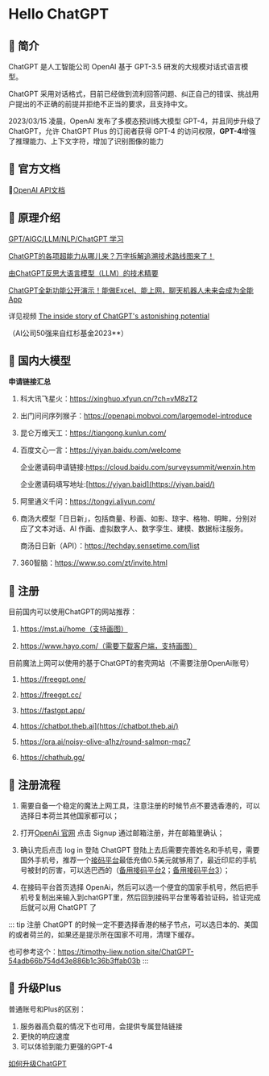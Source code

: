 # Hello ChatGPT

## 💭 简介

ChatGPT 是人工智能公司 OpenAI 基于 GPT-3.5 研发的大规模对话式语言模型。

ChatGPT 采用对话格式，目前已经做到流利回答问题、纠正自己的错误、挑战用户提出的不正确的前提并拒绝不正当的要求，且支持中文。

2023/03/15 凌晨，OpenAI 发布了多模态预训练大模型 GPT-4，并且同步升级了 ChatGPT，允许 ChatGPT Plus 的订阅者获得 GPT-4 的访问权限，**GPT-4**增强了推理能力、上下文字符，增加了识别图像的能力

## 💭 官方文档

🥇[OpenAI API文档](https://platform.openai.com/docs/guides/completion/introduction)

## 💭 原理介绍

[GPT/AIGC/LLM/NLP/ChatGPT 学习](https://gofurther.feishu.cn/docx/Enofdl25BotoVrxth8ec4rNBn5c)

[ChatGPT的各项超能力从哪儿来？万字拆解追溯技术路线图来了！](https://mp.weixin.qq.com/s?__biz=MzA3MzI4MjgzMw==&mid=2650864144&idx=4&sn=1270624988d70f44d4059af7ac4ae4e0&scene=21#wechat_redirect)

[由ChatGPT反思大语言模型（LLM）的技术精要](https://mp.weixin.qq.com/s?__biz=MzU1NTMyOTI4Mw==&mid=2247621831&idx=1&sn=0f2de47c7bc1721afd787df64c389a43&scene=21#wechat_redirect)

[ChatGPT全新功能公开演示！能做Excel、能上网，聊天机器人未来会成为全能 App](https://mp.weixin.qq.com/s/jHPlZhxsDSbU2dtA6vV0ng)

详见视频 [The inside story of ChatGPT's astonishing potential](https://www.ted.com/talks/greg_brockman_the_inside_story_of_chatgpt_s_astonishing_potential/comments)

（AI公司50强来自红杉基金2023**）

## 💭 国内大模型

**申请链接汇总**

1. 科大讯飞星火：https://xinghuo.xfyun.cn/?ch=vM8zT2

2. 出门问问序列猴子：https://openapi.mobvoi.com/largemodel-introduce

3. 昆仑万维天工：https://tiangong.kunlun.com/

4. 百度文心一言：https://yiyan.baidu.com/welcome

    企业邀请码申请链接:https://cloud.baidu.com/surveysummit/wenxin.htm

    企业邀请码填写地址:[https://yiyan.baid](https://yiyan.baid/)

5. 阿里通义千问：https://tongyi.aliyun.com/

6. 商汤大模型「日日新」，包括商量、秒画、如影、琼宇、格物、明眸，分别对应了文本对话、Al 作画、虚拟数字人、数字孪生、建模、数据标注服务。

    商汤日日新（API）：https://techday.sensetime.com/list

7. 360智脑：https://www.so.com/zt/invite.html

## 💭 注册

目前国内可以使用ChatGPT的网站推荐：

1. https://mst.ai/home（支持画图）

2. https://www.hayo.com/（需要下载客户端，支持画图）

目前魔法上网可以使用的基于ChatGPT的套壳网站（不需要注册OpenAi账号）

1. https://freegpt.one/

2. https://freegpt.cc/

3. https://fastgpt.app/

4. https://chatbot.theb.ai](https://chatbot.theb.ai/)

5. https://ora.ai/noisy-olive-a1hz/round-salmon-mqc7

6. https://chathub.gg/



## 💭 注册流程

1. 需要自备一个稳定的魔法上网工具，注意注册的时候节点不要选香港的，可以选择日本荷兰其他国家都可以；

2. 打开[OpenAi 官网](https://chat.openai.com/chat) 点击 Signup 通过邮箱注册，并在邮箱里确认；

3. 确认完后点击 log in 登陆 ChatGPT 登陆上去后需要完善姓名和手机号，需要国外手机号，推荐一个[接码平台](https://sms-activate.org/)最低充值0.5美元就够用了，最近印尼的手机号被封的厉害，可以选巴西的（[备用接码平台2](https://dashboard.smscodes.io/)；[备用接码平台3](https://sms.qisms.com/index)）；

4. 在接码平台首页选择 OpenAi，然后可以选一个便宜的国家手机号，然后把手机号复制出来输入到chatGPT里，然后回到接码平台里等着验证码，验证完成后就可以用 ChatGPT 了

::: tip
注册 ChatGPT 的时候一定不要选择香港的梯子节点，可以选日本的、美国的或者荷兰的，如果还是提示所在国家不可用，清理下缓存。

也可参考这个：https://timothy-liew.notion.site/ChatGPT-54adb66b754d43e886b1c36b3ffab03b
:::

## 💭 升级Plus

普通账号和Plus的区别：
1. 服务器高负载的情况下也可用，会提供专属登陆链接
2. 更快的响应速度
3. 可以体验到能力更强的GPT-4

[如何升级ChatGPT](https://mp.weixin.qq.com/s?__biz=MzIxMjQ0NDUwNQ==&mid=2247483676&idx=1&sn=7f72902c7917373f5fdf83b2b1d81525&chksm=9744b52aa0333c3ccf2a8f191b2a7927ca61c6c4820488b7018994a4a58df82abc52ae5c212f&token=113960291&lang=zh_CN#rd)


